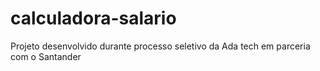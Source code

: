 # calculadora-salario
Projeto desenvolvido durante processo seletivo da Ada tech em parceria com  o Santander
